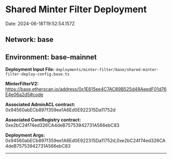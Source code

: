 
# Shared Minter Filter Deployment

Date: 2024-06-18T19:52:54.157Z

## **Network:** base

## **Environment:** base-mainnet

**Deployment Input File:** `deployments/minter-filter/base/shared-minter-filter-deploy-config.base.ts`

**MinterFilterV2:** https://base.etherscan.io/address/0x1E615ee4C7AC89B525d48AeedF01d76E4e06a2d5#code

**Associated AdminACL contract:** 0x94560abECb897f359ee1A6Ed0E922315Da11752d

**Associated CoreRegistry contract:** 0xe2bC24f74ed326CA4deB75753942731A566ebC83

**Deployment Args:** 0x94560abECb897f359ee1A6Ed0E922315Da11752d,0xe2bC24f74ed326CA4deB75753942731A566ebC83

---

